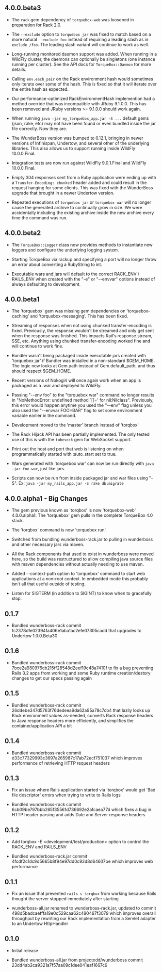 ## 4.0.0.beta3

* The `rack` gem dependency of `torquebox-web` was loosened in
  preparation for Rack 2.0.

* The `--exclude` option to `torquebox jar` was fixed to match based
  on a more natural `--exclude foo` instead of requiring a leading
  slash as in `--exclude /foo`. The leading slash variant will
  continue to work as well.

* Long-running monitored daemon support was added. When running in a
  WildFly cluster, the daemons can optionally be singletons (one
  instance running per cluster). See the API docs for
  `TorqueBox::Daemon` for more details.

* Calling `env.each_pair` on the Rack environment hash would sometimes
  only iterate over some of the hash. This is fixed so that it will
  iterate over the entire hash as expected.

* Our performance-optimized RackEnvironmentHash implemention had a
  method override that was incompatible with JRuby 9.1.0.0. This has
  been removed and JRuby versions >= 9.1.0.0 should work again.

* When running `java -jar my_torquebox_app.jar -S ...` default gems
  (json, rake, etc) may not have been found or even bundled inside the
  jar file correctly. Now they are.

* The WunderBoss version was bumped to 0.12.1, bringing in newer
  versions of Infinispan, Undertow, and several other of the
  underlying libraries. This also allows us to support running inside
  WildFly 10.0.0.Final.

* Integration tests are now run against WildFly 9.0.1.Final and
  WildFly 10.0.0.Final.

* Empty 304 responses sent from a Ruby application were ending up with
  a `Transfer-Encoding: chunked` header added and could result in the
  request hanging for some clients. This was fixed with the WunderBoss
  upgrade that brought in a newer Undertow version.

* Repeated executions of `torquebox jar` or `torquebox war` will no
  longer cause the generated archive to continually grow in size. We
  were accidentally including the existing archive inside the new
  archive every time the command was run.

## 4.0.0.beta2

* The `TorqueBox::Logger` class now provides methods to instantiate
  new loggers and configure the underlying logging system.

* Starting TorqueBox via rackup and specifying a port will no longer
  throw an error about converting a RubyString to int.

* Executable wars and jars will default to the correct RACK_ENV /
  RAILS_ENV when created with the "-e" or "--envvar" options instead
  of always defaulting to development.

## 4.0.0.beta1

* The 'torquebox' gem was missing gem dependencies on
  'torquebox-caching' and 'torquebox-messaging'. This has been fixed.

* Streaming of responses when not using chunked transfer-encoding is
  fixed. Previously, the response wouldn't be streamed and only get
  sent when the response was finished. This impacts Rail's
  response.stream, SSE, etc. Anything using chunked transfer-encoding
  worked fine and will continue to work fine.

* Bundler wasn't being packaged inside executable jars created with
  'torquebox jar' if Bundler was installed in a non-standard
  $GEM_HOME. The logic now looks at Gem.path instead of
  Gem.default_path, and thus should respect $GEM_HOME.

* Recent versions of Nokogiri will once again work when an app is
  packaged as a .war and deployed to WildFly.

* Passing "--env foo" to the "torquebox war" command no longer results
  in "NoMethodError: undefined method `[]=' for
  nil:Nilclass". Previously, this error would happen anytime you used
  the "--env" flag unless you also used the "--envvar FOO=BAR" flag to
  set some environment variable earlier in the command.

* Development moved to the 'master' branch instead of 'torqbox'

* The Rack Hijack API has been partially implemented. The only tested
  use of this is with the `tubesock` gem for WebSocket support.

* Print out the host and port that web is listening on when
  programmatically started with :auto_start set to true.

* Wars generated with 'torquebox war' can now be run directly with
  `java -jar foo.war`, just like jars.

* Scripts can now be run from inside packaged jar and war files using
  "-S".  Ex: `java -jar my_rails_app.jar -S rake db:migrate`

## 4.0.0.alpha1 - Big Changes

* The gem previous known as 'torqbox' is now 'torquebox-web'
  4.0.0.alpha1. The 'torquebox' gem pulls in the complete TorqueBox
  4.0 stack.

* The 'torqbox' command is now 'torquebox run'.

* Switched from bundling wunderboss-rack.jar to pulling in wunderboss
  and other necessary jars via maven.

* All the Rack components that used to exist in wunderboss were moved
  here, so the build was restructured to allow compiling java source
  files with maven dependencies without actually needing to use maven.

* Added --context-path option to 'torquebox' command to start web
  applications at a non-root context. In embedded mode this probably
  isn't all that useful outside of testing.

* Listen for SIGTERM (in addition to SIGINT) to know when to
  gracefully stop.

## 0.1.7

* Bundled wunderboss-rack commit
  fc2378dfe02394fa406e1aba1ac2efe07305cadd that upgrades to Undertow
  1.0.0.Beta30

## 0.1.6

* Bundled wunderboss-rack commit
  7bce2a980976cb215ff28548d2eef19c48a7410f to fix a bug preventing
  Rails 3.2 apps from working and some Ruby runtime creation/destory
  changes to get our specs passing again

## 0.1.5

* Bundled wunderboss-rack commit
  26ddebe347d5763f76dedeea9da62a95a78c7cb4 that lazily looks up Rack
  environment values as-needed, converts Rack response headers to Java
  response headers more efficiently, and simplifies the
  container/application API a bit

## 0.1.4

* Bundled wunderboss-rack commit
  d33c77329993c3697a265987c17ab72ecf751037 which improves performance
  of retrieving HTTP request headers

## 0.1.3

* Fix an issue where Rails application started via 'torqbox' would get
  'Bad file descriptor' errors when trying to write to Rails logs

* Bundled wunderboss-rack commit
  6cb09be797bbb265f35561d736692e2afcaea77d which fixes a bug in HTTP
  header parsing and adds Date and Server response headers


## 0.1.2

* Add torqbox -E <development/test/production> option to control the
  RACK_ENV and RAILS_ENV

* Bundled wunderboss-rack.jar commit
  4fcdf2c1dc9d5665b8f94e97dd0c93d8d64607be which improves web
  performance

## 0.1.1

* Fix an issue that prevented `rails s torqbox` from working because
  Rails thought the server stopped immediately after starting

* wunderboss-all.jar renamed to wunderboss-rack.jar, updated to commit
  498d5badcaefffa19e0c529caa62c490497f3079 which improves overall
  throughput by rewriting our Rack implementation from a Servlet
  adapter to an Undertow HttpHandler

## 0.1.0

* Initial release

* Bundled wunderboss-all.jar from projectodd/wunderboss commit
  23dd4ab2ca9321a7f57aa09c1dee041eaf1667c9
